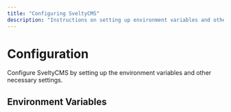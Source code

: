 ```yaml
---
title: "Configuring SveltyCMS"
description: "Instructions on setting up environment variables and other configurations necessary for running SveltyCMS."
---
```


# Configuration

Configure SveltyCMS by setting up the environment variables and other necessary settings.

## Environment Variables


